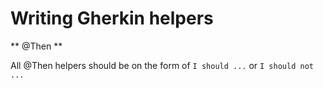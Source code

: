 # Writing Gherkin helpers

** @Then **

All @Then helpers should be on the form of `I should ...` or `I should not ...`